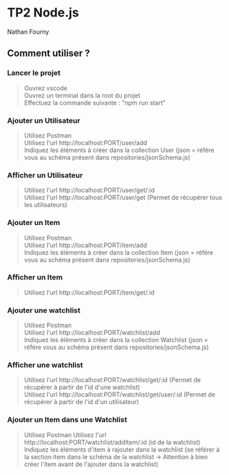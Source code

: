 # TP2 Node.js

Nathan Fourny  

## Comment utiliser ?

### Lancer le projet

> Ouvrez vscode  
> Ouvrez un terminal dans la root du projet  
> Effectuez la commande suivante : "npm run start"  

### Ajouter un Utilisateur

> Utilisez Postman  
> Utilisez l'url http://localhost:PORT/user/add  
> Indiquez les éléments à créer dans la collection User (json = référe vous au schéma présent dans repositories/jsonSchema.js)  

### Afficher un Utilisateur

> Utilisez l'url http://localhost:PORT/user/get/:id  
> Utilisez l'url http://localhost:PORT/user/get (Permet de récupérer tous les utilisateurs)  

### Ajouter un Item

> Utilisez Postman  
> Utilisez l'url http://localhost:PORT/item/add  
> Indiquez les éléments à créer dans la collection Item (json = référe vous au schéma présent dans repositories/jsonSchema.js)  

### Afficher un Item

> Utilisez l'url http://localhost:PORT/item/get/:id  

### Ajouter une watchlist

> Utilisez Postman   
> Utilisez l'url http://localhost:PORT/watchlist/add  
> Indiquez les éléments à créer dans la collection Watchlist (json = référe vous au schéma présent dans repositories/jsonSchema.js)  

### Afficher une watchlist

> Utilisez l'url http://localhost:PORT/watchlist/get/:id (Permet de récupérer à partir de l'id d'une watchlist)  
> Utilisez l'url http://localhost:PORT/watchlist/get/user/:id (Permet de récupérer à partir de l'id d'un utilisateur)  


### Ajouter un Item dans une Watchlist

> Utilisez Postman
> Utilisez l'url http://localhost:PORT/watchlist/addItem/:id (id de la watchlist)
> Indiquez les éléments d'item à rajouter dans la watchlist (se référer à la section item dans le schéma de la watchlist -> Attention à bien créer l'item avant de l'ajouter dans la watchlist)
